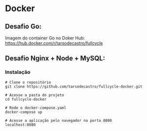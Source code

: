 # Docker

## Desafio Go:

Imagem do container Go no Doker Hub: \
https://hub.docker.com/r/tarsodecastro/fullcycle


## Desafio Nginx + Node + MySQL:

### Instalação

```
# Clone o repositório
git clone https://github.com/tarsodecastro/fullcycle-docker.git

# Acesse a pasta do projeto
cd fullcycle-docker

# Rode o docker-compose.yaml
docker-compose up

# Acesse a aplicação pelo navegador na porta 8080
localhost:8080